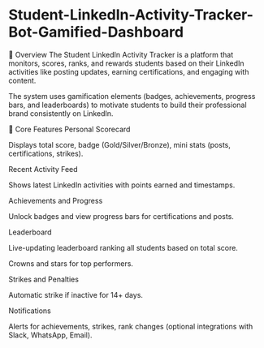 # Student-LinkedIn-Activity-Tracker-Bot-Gamified-Dashboard

🚀 Overview
The Student LinkedIn Activity Tracker is a platform that monitors, scores, ranks, and rewards students based on their LinkedIn activities like posting updates, earning certifications, and engaging with content.

The system uses gamification elements (badges, achievements, progress bars, and leaderboards) to motivate students to build their professional brand consistently on LinkedIn.

🎯 Core Features
Personal Scorecard

Displays total score, badge (Gold/Silver/Bronze), mini stats (posts, certifications, strikes).

Recent Activity Feed

Shows latest LinkedIn activities with points earned and timestamps.

Achievements and Progress

Unlock badges and view progress bars for certifications and posts.

Leaderboard

Live-updating leaderboard ranking all students based on total score.

Crowns and stars for top performers.

Strikes and Penalties

Automatic strike if inactive for 14+ days.

Notifications

Alerts for achievements, strikes, rank changes (optional integrations with Slack, WhatsApp, Email).

